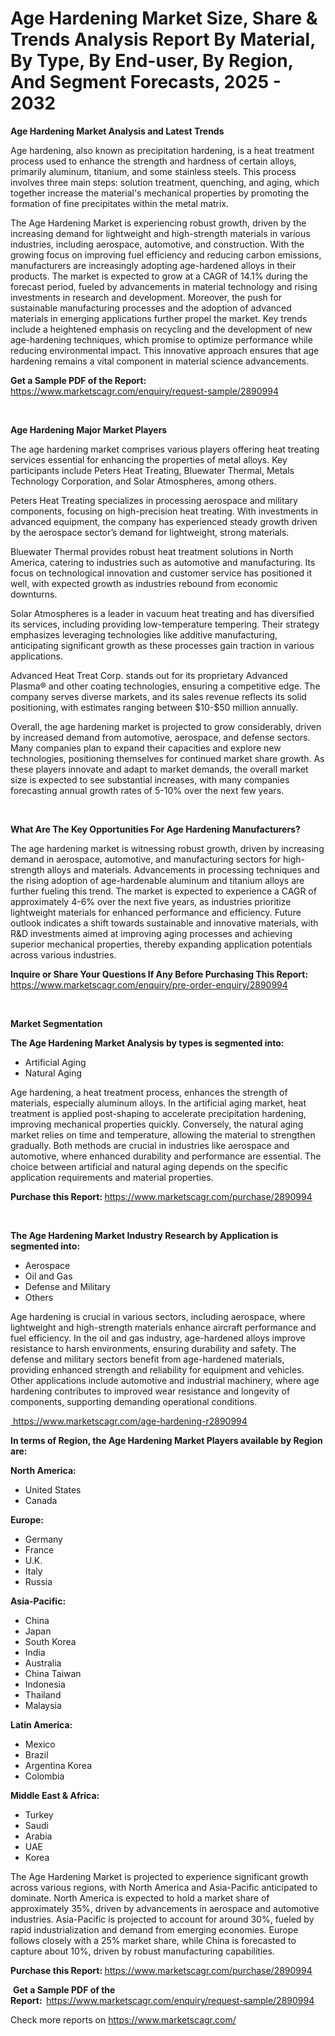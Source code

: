 <p><h1>Age Hardening Market Size, Share & Trends Analysis Report By Material, By Type, By End-user, By Region, And Segment Forecasts, 2025 - 2032</h1></p><p><strong>Age Hardening Market Analysis and Latest Trends</strong></p>
<p><p>Age hardening, also known as precipitation hardening, is a heat treatment process used to enhance the strength and hardness of certain alloys, primarily aluminum, titanium, and some stainless steels. This process involves three main steps: solution treatment, quenching, and aging, which together increase the material's mechanical properties by promoting the formation of fine precipitates within the metal matrix.</p><p>The Age Hardening Market is experiencing robust growth, driven by the increasing demand for lightweight and high-strength materials in various industries, including aerospace, automotive, and construction. With the growing focus on improving fuel efficiency and reducing carbon emissions, manufacturers are increasingly adopting age-hardened alloys in their products. The market is expected to grow at a CAGR of 14.1% during the forecast period, fueled by advancements in material technology and rising investments in research and development. Moreover, the push for sustainable manufacturing processes and the adoption of advanced materials in emerging applications further propel the market. Key trends include a heightened emphasis on recycling and the development of new age-hardening techniques, which promise to optimize performance while reducing environmental impact. This innovative approach ensures that age hardening remains a vital component in material science advancements.</p></p>
<p><strong>Get a Sample PDF of the Report:&nbsp;</strong> <a href="https://www.marketscagr.com/enquiry/request-sample/2890994?utm_campaign=3321&utm_medium=2&utm_source=Github&utm_content=ia&utm_term=14032025&utm_id=age-hardening">https://www.marketscagr.com/enquiry/request-sample/2890994</a></p>
<p>&nbsp;</p>
<p><strong>Age Hardening Major Market Players</strong></p>
<p><p>The age hardening market comprises various players offering heat treating services essential for enhancing the properties of metal alloys. Key participants include Peters Heat Treating, Bluewater Thermal, Metals Technology Corporation, and Solar Atmospheres, among others.</p><p>Peters Heat Treating specializes in processing aerospace and military components, focusing on high-precision heat treating. With investments in advanced equipment, the company has experienced steady growth driven by the aerospace sector’s demand for lightweight, strong materials.</p><p>Bluewater Thermal provides robust heat treatment solutions in North America, catering to industries such as automotive and manufacturing. Its focus on technological innovation and customer service has positioned it well, with expected growth as industries rebound from economic downturns.</p><p>Solar Atmospheres is a leader in vacuum heat treating and has diversified its services, including providing low-temperature tempering. Their strategy emphasizes leveraging technologies like additive manufacturing, anticipating significant growth as these processes gain traction in various applications. </p><p>Advanced Heat Treat Corp. stands out for its proprietary Advanced Plasma® and other coating technologies, ensuring a competitive edge. The company serves diverse markets, and its sales revenue reflects its solid positioning, with estimates ranging between $10-$50 million annually.</p><p>Overall, the age hardening market is projected to grow considerably, driven by increased demand from automotive, aerospace, and defense sectors. Many companies plan to expand their capacities and explore new technologies, positioning themselves for continued market share growth. As these players innovate and adapt to market demands, the overall market size is expected to see substantial increases, with many companies forecasting annual growth rates of 5-10% over the next few years.</p></p>
<p>&nbsp;</p>
<p><strong>What Are The Key Opportunities For Age Hardening Manufacturers?</strong></p>
<p><p>The age hardening market is witnessing robust growth, driven by increasing demand in aerospace, automotive, and manufacturing sectors for high-strength alloys and materials. Advancements in processing techniques and the rising adoption of age-hardenable aluminum and titanium alloys are further fueling this trend. The market is expected to experience a CAGR of approximately 4-6% over the next five years, as industries prioritize lightweight materials for enhanced performance and efficiency. Future outlook indicates a shift towards sustainable and innovative materials, with R&D investments aimed at improving aging processes and achieving superior mechanical properties, thereby expanding application potentials across various industries.</p></p>
<p><strong>Inquire or Share Your Questions If Any Before Purchasing This Report:</strong> <a href="https://www.marketscagr.com/enquiry/pre-order-enquiry/2890994?utm_campaign=3321&utm_medium=2&utm_source=Github&utm_content=ia&utm_term=14032025&utm_id=age-hardening">https://www.marketscagr.com/enquiry/pre-order-enquiry/2890994</a></p>
<p>&nbsp;</p>
<p><strong>Market Segmentation</strong></p>
<p><strong>The Age Hardening Market Analysis by types is segmented into:</strong></p>
<p><ul><li>Artificial Aging</li><li>Natural Aging</li></ul></p>
<p><p>Age hardening, a heat treatment process, enhances the strength of materials, especially aluminum alloys. In the artificial aging market, heat treatment is applied post-shaping to accelerate precipitation hardening, improving mechanical properties quickly. Conversely, the natural aging market relies on time and temperature, allowing the material to strengthen gradually. Both methods are crucial in industries like aerospace and automotive, where enhanced durability and performance are essential. The choice between artificial and natural aging depends on the specific application requirements and material properties.</p></p>
<p><strong>Purchase this Report:&nbsp;</strong><a href="https://www.marketscagr.com/purchase/2890994?utm_campaign=3321&utm_medium=2&utm_source=Github&utm_content=ia&utm_term=14032025&utm_id=age-hardening">https://www.marketscagr.com/purchase/2890994</a></p>
<p>&nbsp;</p>
<p><strong>The Age Hardening Market Industry Research by Application is segmented into:</strong></p>
<p><ul><li>Aerospace</li><li>Oil and Gas</li><li>Defense and Military</li><li>Others</li></ul></p>
<p><p>Age hardening is crucial in various sectors, including aerospace, where lightweight and high-strength materials enhance aircraft performance and fuel efficiency. In the oil and gas industry, age-hardened alloys improve resistance to harsh environments, ensuring durability and safety. The defense and military sectors benefit from age-hardened materials, providing enhanced strength and reliability for equipment and vehicles. Other applications include automotive and industrial machinery, where age hardening contributes to improved wear resistance and longevity of components, supporting demanding operational conditions.</p></p>
<p><a href="https://www.marketscagr.com/age-hardening-r2890994?utm_campaign=3321&utm_medium=2&utm_source=Github&utm_content=ia&utm_term=14032025&utm_id=age-hardening">&nbsp;https://www.marketscagr.com/age-hardening-r2890994</a></p>
<p><strong>In terms of Region, the Age Hardening Market Players available by Region are:</strong></p>
<p>
    <p> <strong> North America: </strong>
        <ul>
            <li>United States</li>
            <li>Canada</li>
        </ul>
        </p> 
    <p> <strong> Europe: </strong>
        <ul>
            <li>Germany</li>
            <li>France</li>
            <li>U.K.</li>
            <li>Italy</li>
            <li>Russia</li>
        </ul>
        </p> 
    <p> <strong> Asia-Pacific: </strong>
        <ul>
            <li>China</li>
            <li>Japan</li>
            <li>South Korea</li>
            <li>India</li>
            <li>Australia</li>
            <li>China Taiwan</li>
            <li>Indonesia</li>
            <li>Thailand</li>
            <li>Malaysia</li>
        </ul>
        </p> 
    <p> <strong> Latin America: </strong>
        <ul>
            <li>Mexico</li>
            <li>Brazil</li>
            <li>Argentina Korea</li>
            <li>Colombia</li>
        </ul>
        </p> 
    <p> <strong> Middle East & Africa: </strong>
        <ul>
            <li>Turkey</li>
            <li>Saudi</li>
            <li>Arabia</li>
            <li>UAE</li>
            <li>Korea</li>
        </ul>
    </p>
    </p>
<p><p>The Age Hardening Market is projected to experience significant growth across various regions, with North America and Asia-Pacific anticipated to dominate. North America is expected to hold a market share of approximately 35%, driven by advancements in aerospace and automotive industries. Asia-Pacific is projected to account for around 30%, fueled by rapid industrialization and demand from emerging economies. Europe follows closely with a 25% market share, while China is forecasted to capture about 10%, driven by robust manufacturing capabilities.</p></p>
<p><strong>Purchase this Report: </strong><a href="https://www.marketscagr.com/purchase/2890994?utm_campaign=3321&utm_medium=2&utm_source=Github&utm_content=ia&utm_term=14032025&utm_id=age-hardening">https://www.marketscagr.com/purchase/2890994</a></p>
<p>&nbsp;<strong>Get a Sample PDF of the Report:&nbsp;&nbsp;</strong><a href="https://www.marketscagr.com/enquiry/request-sample/2890994?utm_campaign=3321&utm_medium=2&utm_source=Github&utm_content=ia&utm_term=14032025&utm_id=age-hardening">https://www.marketscagr.com/enquiry/request-sample/2890994</a></p>
<p><strong></strong></p>
<p>Check more reports on <a href="https://www.marketscagr.com/?utm_campaign=3321&utm_medium=2&utm_source=Github&utm_content=ia&utm_term=14032025&utm_id=age-hardening">https://www.marketscagr.com/</a></p>